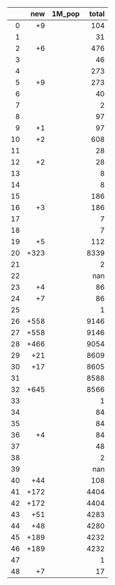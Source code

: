|    |   new | 1M_pop   |   total |
|---:|------:|:---------|--------:|
|  0 |    +9 |          |     104 |
|  1 |       |          |      31 |
|  2 |    +6 |          |     476 |
|  3 |       |          |      46 |
|  4 |       |          |     273 |
|  5 |    +9 |          |     273 |
|  6 |       |          |      40 |
|  7 |       |          |       2 |
|  8 |       |          |      97 |
|  9 |    +1 |          |      97 |
| 10 |    +2 |          |     608 |
| 11 |       |          |      28 |
| 12 |    +2 |          |      28 |
| 13 |       |          |       8 |
| 14 |       |          |       8 |
| 15 |       |          |     186 |
| 16 |    +3 |          |     186 |
| 17 |       |          |       7 |
| 18 |       |          |       7 |
| 19 |    +5 |          |     112 |
| 20 |  +323 |          |    8339 |
| 21 |       |          |       2 |
| 22 |       |          |     nan |
| 23 |    +4 |          |      86 |
| 24 |    +7 |          |      86 |
| 25 |       |          |       1 |
| 26 |  +558 |          |    9146 |
| 27 |  +558 |          |    9146 |
| 28 |  +466 |          |    9054 |
| 29 |   +21 |          |    8609 |
| 30 |   +17 |          |    8605 |
| 31 |       |          |    8588 |
| 32 |  +645 |          |    8566 |
| 33 |       |          |       1 |
| 34 |       |          |      84 |
| 35 |       |          |      84 |
| 36 |    +4 |          |      84 |
| 37 |       |          |      48 |
| 38 |       |          |       2 |
| 39 |       |          |     nan |
| 40 |   +44 |          |     108 |
| 41 |  +172 |          |    4404 |
| 42 |  +172 |          |    4404 |
| 43 |   +51 |          |    4283 |
| 44 |   +48 |          |    4280 |
| 45 |  +189 |          |    4232 |
| 46 |  +189 |          |    4232 |
| 47 |       |          |       1 |
| 48 |    +7 |          |      17 |